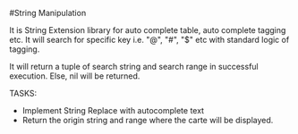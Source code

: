 #String Manipulation 

It is String Extension library for auto complete table, auto complete tagging etc. It will search for specific key i.e. "@", "#", "$" etc with standard logic of tagging. 

It will return a tuple of search string and search range in successful execution. Else, nil will be returned. 


TASKS:

- Implement String Replace with autocomplete text
- Return the origin string and range where the carte will be displayed.
